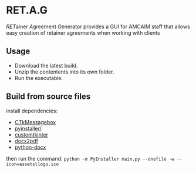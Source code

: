 # RET.A.G
*RET*ainer *A*greement *G*enerator provides a GUI for AMCAIM staff that allows easy creation of retainer agreements when working with clients 

## Usage
- Download the latest build.
- Unzip the contentents into its own folder.
- Run the executable.

## Build from source files
install dependencies:
- [CTkMessagebox](https://pypi.org/project/CTkMessagebox/)
- [pyinstaller/](https://pypi.org/project/pyinstaller/)
- [customtkinter](https://pypi.org/project/customtkinter/)
- [docx2pdf](https://pypi.org/project/docx2pdf/)
- [python-docx]([https://pypi.org/project/python-docx/)

then run the command:
```python -m PyInstaller main.py --onefile -w --icon=assets\logo.ico```
